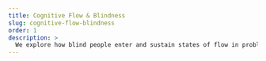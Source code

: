```yaml
---
title: Cognitive Flow & Blindness
slug: cognitive-flow-blindness
order: 1
description: >
  We explore how blind people enter and sustain states of flow in problem-solving, work, and leisure. What barriers interrupt flow, and how do accessible tools mitigate or reinforce them?
---
```

